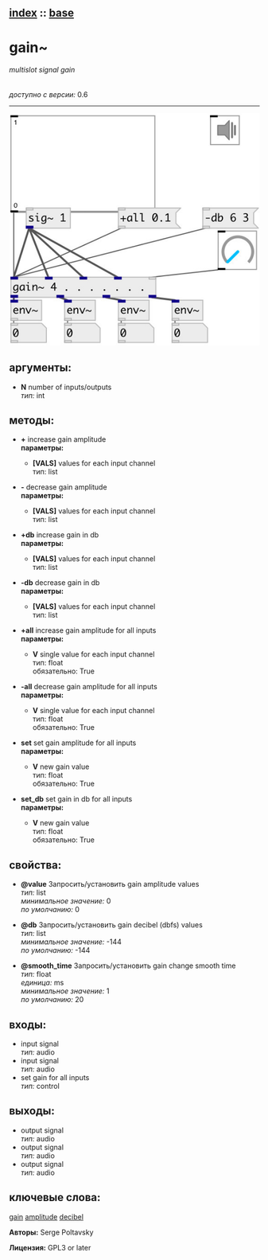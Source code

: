 [index](index.html) :: [base](category_base.html)
---

# gain~

###### multislot signal gain

*доступно с версии:* 0.6

---




[![example](../examples/img/gain~.jpg)](../examples/pd/gain~.pd)



## аргументы:

* **N**
number of inputs/outputs<br>
_тип:_ int<br>



## методы:

* **+**
increase gain amplitude<br>
  __параметры:__
  - **[VALS]** values for each input channel<br>
    тип: list <br>

* **-**
decrease gain amplitude<br>
  __параметры:__
  - **[VALS]** values for each input channel<br>
    тип: list <br>

* **+db**
increase gain in db<br>
  __параметры:__
  - **[VALS]** values for each input channel<br>
    тип: list <br>

* **-db**
decrease gain in db<br>
  __параметры:__
  - **[VALS]** values for each input channel<br>
    тип: list <br>

* **+all**
increase gain amplitude for all inputs<br>
  __параметры:__
  - **V** single value for each input channel<br>
    тип: float <br>
    обязательно: True <br>

* **-all**
decrease gain amplitude for all inputs<br>
  __параметры:__
  - **V** single value for each input channel<br>
    тип: float <br>
    обязательно: True <br>

* **set**
set gain amplitude for all inputs<br>
  __параметры:__
  - **V** new gain value<br>
    тип: float <br>
    обязательно: True <br>

* **set_db**
set gain in db for all inputs<br>
  __параметры:__
  - **V** new gain value<br>
    тип: float <br>
    обязательно: True <br>




## свойства:

* **@value** 
Запросить/установить gain amplitude values<br>
_тип:_ list<br>
_минимальное значение:_ 0<br>
_по умолчанию:_ 0<br>

* **@db** 
Запросить/установить gain decibel (dbfs) values<br>
_тип:_ list<br>
_минимальное значение:_ -144<br>
_по умолчанию:_ -144<br>

* **@smooth_time** 
Запросить/установить gain change smooth time<br>
_тип:_ float<br>
_единица:_ ms<br>
_минимальное значение:_ 1<br>
_по умолчанию:_ 20<br>



## входы:

* input signal<br>
_тип:_ audio
* input signal<br>
_тип:_ audio
* set gain for all inputs<br>
_тип:_ control



## выходы:

* output signal<br>
_тип:_ audio
* output signal<br>
_тип:_ audio
* output signal<br>
_тип:_ audio



## ключевые слова:

[gain](keywords/gain.html)
[amplitude](keywords/amplitude.html)
[decibel](keywords/decibel.html)






**Авторы:** Serge Poltavsky




**Лицензия:** GPL3 or later





